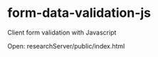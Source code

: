 # form-data-validation-js
Client form validation with Javascript

Open: researchServer/public/index.html

